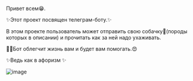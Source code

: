 Привет всем😁.

✨Этот проект посвящен телеграм-боту.✨

В этом проекте пользователь может отправить свою собачку🐶(породы которых в описании) и прочитать как за ней надо ухаживать.

🐱‍🏍Бот облегчит жизнь вам и будет вам помогать.😍

✨Ведь как в афоризм ✨ 


![image](https://github.com/user-attachments/assets/28b1d20e-e361-4f4f-8314-221274037a52)
